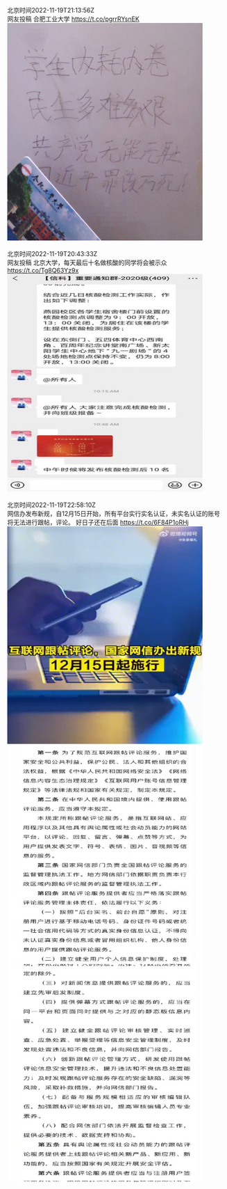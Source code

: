 北京时间2022-11-19T21:13:56Z<br>网友投稿
合肥工业大学 https://t.co/pgrrRYsnEK<br><img src='/temp/image/2022/o-Month-11/1593955734773026816_0.jpg' width='450' height='500'><br><br>北京时间2022-11-19T20:43:33Z<br>网友投稿
北京大学，每天最后十名做核酸的同学将会被示众 https://t.co/Tg8Q63Yz9x<br><img src='/temp/image/2022/o-Month-11/1593948090452647946_0.jpg' width='450' height='500'><br><br>北京时间2022-11-19T22:58:10Z<br>网信办发布新规，自12月15日开始，所有平台实行实名认证，未实名认证的账号将无法进行跟帖，评论。
好日子还在后面 https://t.co/6F84P1oRHj<br><img src='/temp/video/2022/o-Month-11/g-Day-19/whyyoutouzhele/1593981965765582851_0.jpg' width='450' height='500'><img src='/temp/image/2022/o-Month-11/1593981965765582851_0.jpg' width='450' height='500'><img src='/temp/image/2022/o-Month-11/1593981965765582851_1.jpg' width='450' height='500'><br><br>